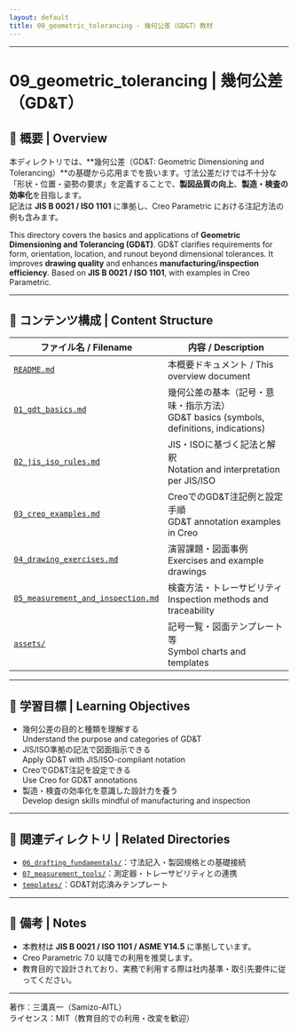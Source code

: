 ```yaml
---
layout: default
title: 09_geometric_tolerancing - 幾何公差（GD&T）教材
---
```


---

# 09_geometric_tolerancing | 幾何公差（GD&T）

## 📘 概要 | Overview

本ディレクトリでは、**幾何公差（GD&T: Geometric Dimensioning and Tolerancing）**の基礎から応用までを扱います。寸法公差だけでは不十分な「形状・位置・姿勢の要求」を定義することで、**製図品質の向上**、**製造・検査の効率化**を目指します。  
記法は **JIS B 0021 / ISO 1101** に準拠し、Creo Parametric における注記方法の例も含みます。  

This directory covers the basics and applications of **Geometric Dimensioning and Tolerancing (GD&T)**. GD&T clarifies requirements for form, orientation, location, and runout beyond dimensional tolerances. It improves **drawing quality** and enhances **manufacturing/inspection efficiency**. Based on **JIS B 0021 / ISO 1101**, with examples in Creo Parametric.

---

## 📂 コンテンツ構成 | Content Structure

| ファイル名 / Filename | 内容 / Description |
|----------------------|---------------------|
| [`README.md`](README.md) | 本概要ドキュメント / This overview document |
| [`01_gdt_basics.md`](01_gdt_basics.md) | 幾何公差の基本（記号・意味・指示方法）<br>GD&T basics (symbols, definitions, indications) |
| [`02_jis_iso_rules.md`](02_jis_iso_rules.md) | JIS・ISOに基づく記法と解釈<br>Notation and interpretation per JIS/ISO |
| [`03_creo_examples.md`](03_creo_examples.md) | CreoでのGD&T注記例と設定手順<br>GD&T annotation examples in Creo |
| [`04_drawing_exercises.md`](04_drawing_exercises.md) | 演習課題・図面事例<br>Exercises and example drawings |
| [`05_measurement_and_inspection.md`](05_measurement_and_inspection.md) | 検査方法・トレーサビリティ<br>Inspection methods and traceability |
| [`assets/`](assets/) | 記号一覧・図面テンプレート等<br>Symbol charts and templates |

---

## 🎯 学習目標 | Learning Objectives

- 幾何公差の目的と種類を理解する  
  Understand the purpose and categories of GD&T  
- JIS/ISO準拠の記法で図面指示できる  
  Apply GD&T with JIS/ISO-compliant notation  
- CreoでGD&T注記を設定できる  
  Use Creo for GD&T annotations  
- 製造・検査の効率化を意識した設計力を養う  
  Develop design skills mindful of manufacturing and inspection  

---

## 🔗 関連ディレクトリ | Related Directories

- [`06_drafting_fundamentals/`](../06_drafting_fundamentals/)：寸法記入・製図規格との基礎接続  
- [`07_measurement_tools/`](../07_measurement_tools/)：測定器・トレーサビリティとの連携  
- [`templates/`](../templates/)：GD&T対応済みテンプレート  

---

## 📝 備考 | Notes

- 本教材は **JIS B 0021 / ISO 1101 / ASME Y14.5** に準拠しています。  
- Creo Parametric 7.0 以降での利用を推奨します。  
- 教育目的で設計されており、実務で利用する際は社内基準・取引先要件に従ってください。  

---

著作：三溝真一（Samizo-AITL）  
ライセンス：MIT（教育目的での利用・改変を歓迎）
